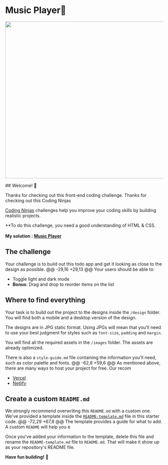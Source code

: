 # Music Player🎵

<p align="justify">
<img height="500" width="800" src="https://getwallpapers.com/wallpaper/full/6/8/3/1202838-full-size-desktop-backgrounds-music-1920x1080.jpg">

</p>
## Welcome! 👋

Thanks for checking out this front-end coding challenge.
Thanks for checking out this Coding Ninjas

[Coding Ninjas](https://www.codingninjas.com/) challenges help you improve your coding skills by building realistic projects.

**To do this challenge, you need a good understanding of HTML & CSS.
<br><br>
**My solution : <a href="https://649ed17c7c48640d7ca487ef--tourmaline-smakager-d6665c.netlify.app/">Music Player<a>**
## The challenge

Your challenge is to build out this todo app and get it looking as close to the design as possible.
@@ -29,16 +29,13 @@ Your users should be able to:
- Toggle light and dark mode
- **Bonus**: Drag and drop to reorder items on the list


## Where to find everything

Your task is to build out the project to the designs inside the `/design` folder. You will find both a mobile and a desktop version of the design. 

The designs are in JPG static format. Using JPGs will mean that you'll need to use your best judgment for styles such as `font-size`, `padding` and `margin`. 


You will find all the required assets in the `/images` folder. The assets are already optimized.

There is also a `style-guide.md` file containing the information you'll need, such as color palette and fonts.
@@ -62,8 +59,6 @@ As mentioned above, there are many ways to host your project for free. Our recom
- [Vercel](https://vercel.com/)
- [Netlify](https://www.netlify.com/)


## Create a custom `README.md`

We strongly recommend overwriting this `README.md` with a custom one. We've provided a template inside the [`README-template.md`](./README-template.md) file in this starter code.
@@ -72,29 +67,8 @@ The template provides a guide for what to add. A custom `README` will help you e

Once you've added your information to the template, delete this file and rename the `README-template.md` file to `README.md`. That will make it show up as your repository's README file.




**Have fun building!** 🚀
